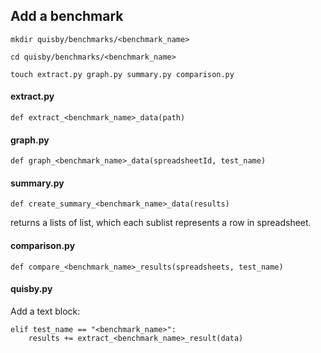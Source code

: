 ## Add a benchmark

 `mkdir quisby/benchmarks/<benchmark_name>`

 `cd quisby/benchmarks/<benchmark_name>`

 `touch extract.py graph.py summary.py comparison.py`

#### extract.py

 `def extract_<benchmark_name>_data(path)`

#### graph.py

 `def graph_<benchmark_name>_data(spreadsheetId, test_name)`

#### summary.py

 `def create_summary_<benchmark_name>_data(results)`

returns a lists of list, which each sublist represents a row in spreadsheet.

#### comparison.py

 `def compare_<benchmark_name>_results(spreadsheets, test_name)`

#### quisby.py

Add a text block:

```
elif test_name == "<benchmark_name>":
    results += extract_<benchmark_name>_result(data)
```
